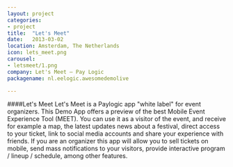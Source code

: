 ```yaml
---
layout: project
categories:
- project
title:  "Let's Meet"
date:   2013-03-02
location: Amsterdam, The Netherlands
icon: lets_meet.png
carousel:
- letsmeet/1.png
company: Let's Meet – Pay Logic
packagename: nl.eelogic.awesomedemolive

---
```

####Let's Meet
Let's Meet is a Paylogic app "white label" for event organizers. This Demo App offers a preview of the best Mobile Event Experience Tool (MEET). You can use it as a visitor of the event, and receive for example a map, the latest updates news about a festival, direct access to your ticket, link to social media accounts and share your experience with friends. If you are an organizer this app will allow you to sell tickets on mobile, send mass notifications to your visitors, provide interactive program / lineup / schedule, among other features.
